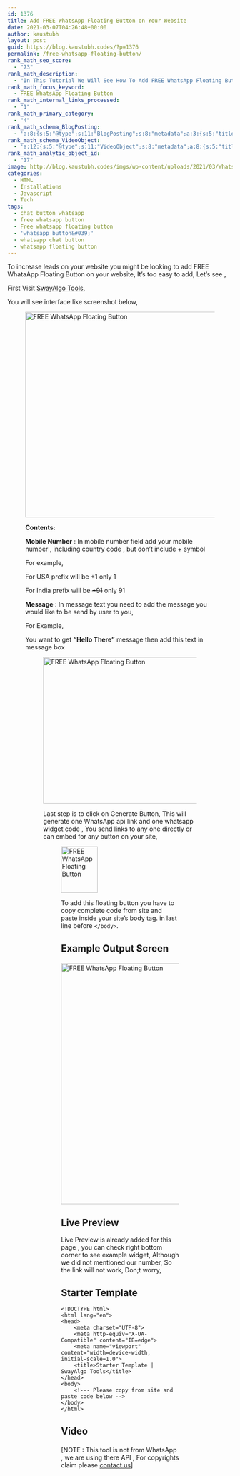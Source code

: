```yaml
---
id: 1376
title: Add FREE WhatsApp Floating Button on Your Website
date: 2021-03-07T04:26:48+00:00
author: kaustubh
layout: post
guid: https://blog.kaustubh.codes/?p=1376
permalink: /free-whatsapp-floating-button/
rank_math_seo_score:
  - "73"
rank_math_description:
  - "In This Tutorial We Will See How To Add FREE WhatsApp Floating Button On Your Website In Just 5 Minutes, Only Copy Paste & It's Completely FREE, No Hidden Charges"
rank_math_focus_keyword:
  - FREE WhatsApp Floating Button
rank_math_internal_links_processed:
  - "1"
rank_math_primary_category:
  - "4"
rank_math_schema_BlogPosting:
  - 'a:8:{s:5:"@type";s:11:"BlogPosting";s:8:"metadata";a:3:{s:5:"title";s:7:"Article";s:4:"type";s:8:"template";s:9:"isPrimary";b:1;}s:8:"headline";s:11:"%seo_title%";s:11:"description";s:17:"%seo_description%";s:13:"datePublished";s:20:"%date(Y-m-dTH:i:sP)%";s:12:"dateModified";s:24:"%modified(Y-m-dTH:i:sP)%";s:5:"image";a:2:{s:5:"@type";s:11:"ImageObject";s:3:"url";s:16:"%post_thumbnail%";}s:6:"author";a:2:{s:5:"@type";s:6:"Person";s:4:"name";s:6:"%name%";}}'
rank_math_schema_VideoObject:
  - 'a:12:{s:5:"@type";s:11:"VideoObject";s:8:"metadata";a:8:{s:5:"title";s:5:"Video";s:4:"type";s:8:"template";s:9:"shortcode";s:15:"s-60445295ee099";s:9:"isPrimary";b:0;s:23:"reviewLocationShortcode";s:24:"[rank_math_rich_snippet]";s:8:"category";s:12:"%categories%";s:4:"tags";s:6:"%tags%";s:15:"isAutoGenerated";b:1;}s:4:"name";s:11:"%seo_title%";s:11:"description";s:17:"%seo_description%";s:10:"uploadDate";s:10:"2021-03-06";s:12:"thumbnailUrl";s:16:"%post_thumbnail%";s:8:"embedUrl";s:56:"https://www.youtube.com/embed/Al_klaJkPf0?feature=oembed";s:10:"contentUrl";s:0:"";s:8:"duration";s:7:"PT1M12S";s:5:"width";s:4:"1280";s:6:"height";s:3:"720";s:16:"isFamilyFriendly";b:1;}'
rank_math_analytic_object_id:
  - "17"
image: http://blog.kaustubh.codes/imgs/wp-content/uploads/2021/03/WhatsApp-Button-1200x675.png
categories:
  - HTML
  - Installations
  - Javascript
  - Tech
tags:
  - chat button whatsapp
  - free whatsapp button
  - Free whatsapp floating button
  - 'whatsapp button&#039;'
  - whatsapp chat button
  - whatsapp floating button
---
```

To increase leads on your website you might be looking to add FREE WhataApp Floating Button on your website, It&#8217;s too easy to add, Let&#8217;s see ,

First Visit <a aria-label="SwayAlgo Tools (opens in a new tab)" href="https://blog.kaustubh.codes/qpjy" target="_blank" rel="noreferrer noopener" class="rank-math-link">SwayAlgo Tools</a>,

You will see interface like screenshot below,<figure class="wp-block-image size-large">

<img loading="lazy" width="1024" height="460" src="http://blog.kaustubh.codes/imgs/wp-content/uploads/2021/03/image-8-1024x460.png" alt="FREE WhatsApp Floating Button" class="wp-image-1382" srcset="https://blog.kaustubh.codes/imgs/wp-content/uploads/2021/03/image-8-1024x460.png 1024w, https://blog.kaustubh.codes/imgs/wp-content/uploads/2021/03/image-8-300x135.png 300w, https://blog.kaustubh.codes/imgs/wp-content/uploads/2021/03/image-8-768x345.png 768w, https://blog.kaustubh.codes/imgs/wp-content/uploads/2021/03/image-8-1536x690.png 1536w, https://blog.kaustubh.codes/imgs/wp-content/uploads/2021/03/image-8-1200x539.png 1200w, https://blog.kaustubh.codes/imgs/wp-content/uploads/2021/03/image-8.png 1881w" sizes="(max-width: 1024px) 100vw, 1024px" /> 

**Contents:**

**Mobile Number** : In mobile number field add your mobile number , including country code , but don&#8217;t include + symbol

For example,

For USA prefix will be <s>+1</s> only 1

For India prefix will be <s>+91</s> only 91

**Message** : In message text you need to add the message you would like to be send by user to you,

For Example,

You want to get **&#8220;Hello There&#8221;** message then add this text in message box <figure class="wp-block-image size-large">

<img loading="lazy" width="1024" height="328" src="http://blog.kaustubh.codes/imgs/wp-content/uploads/2021/03/image-9-1024x328.png" alt="FREE WhatsApp Floating Button" class="wp-image-1384" srcset="https://blog.kaustubh.codes/imgs/wp-content/uploads/2021/03/image-9-1024x328.png 1024w, https://blog.kaustubh.codes/imgs/wp-content/uploads/2021/03/image-9-300x96.png 300w, https://blog.kaustubh.codes/imgs/wp-content/uploads/2021/03/image-9-768x246.png 768w, https://blog.kaustubh.codes/imgs/wp-content/uploads/2021/03/image-9-1200x384.png 1200w, https://blog.kaustubh.codes/imgs/wp-content/uploads/2021/03/image-9.png 1358w" sizes="(max-width: 1024px) 100vw, 1024px" /> 

Last step is to click on Generate Button, This will generate one WhatsApp api link and one whatsapp widget code , You send links to any one directly or can embed for any button on your site, <figure class="wp-block-image size-large">

<img loading="lazy" width="82" height="104" src="http://blog.kaustubh.codes/imgs/wp-content/uploads/2021/03/image-10-edited.png" alt="FREE WhatsApp Floating Button" class="wp-image-1392" /> 

To add this floating button you have to copy complete code from site and paste inside your site&#8217;s body tag. in last line before `</body>`.

## Example Output Screen<figure class="wp-block-image size-large">

<img loading="lazy" width="1024" height="539" src="http://blog.kaustubh.codes/imgs/wp-content/uploads/2021/03/image-11-1024x539.png" alt="FREE WhatsApp Floating Button" class="wp-image-1387" srcset="https://blog.kaustubh.codes/imgs/wp-content/uploads/2021/03/image-11-1024x539.png 1024w, https://blog.kaustubh.codes/imgs/wp-content/uploads/2021/03/image-11-300x158.png 300w, https://blog.kaustubh.codes/imgs/wp-content/uploads/2021/03/image-11-768x404.png 768w, https://blog.kaustubh.codes/imgs/wp-content/uploads/2021/03/image-11.png 1109w" sizes="(max-width: 1024px) 100vw, 1024px" /> 

## Live Preview

Live Preview is already added for this page , you can check right bottom corner to see example widget, Although we did not mentioned our number, So the link will not work, Don;t worry,



## Starter Template

<pre class="wp-block-code"><code>&lt;!DOCTYPE html&gt;
&lt;html lang="en"&gt;
&lt;head&gt;
    &lt;meta charset="UTF-8"&gt;
    &lt;meta http-equiv="X-UA-Compatible" content="IE=edge"&gt;
    &lt;meta name="viewport" content="width=device-width, initial-scale=1.0"&gt;
    &lt;title&gt;Starter Template | SwayAlgo Tools&lt;/title&gt;
&lt;/head&gt;
&lt;body&gt;
    &lt;!--- Please copy from site and paste code below --&gt;
&lt;/body&gt;
&lt;/html&gt;</code></pre>



<div id="whatsapp-btn">
</div>

## Video<figure class="wp-block-embed is-type-video is-provider-youtube wp-block-embed-youtube wp-embed-aspect-16-9 wp-has-aspect-ratio">

<div class="wp-block-embed__wrapper">
</div>

[NOTE : This tool is not from WhatsApp , we are using there API , For copyrights claim please [contact us](https://blog.kaustubh.codes/contact/)]